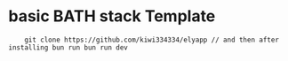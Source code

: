 # basic BATH stack Template
`    git clone https://github.com/kiwi334334/elyapp
    // and then after installing bun run
    bun run dev`